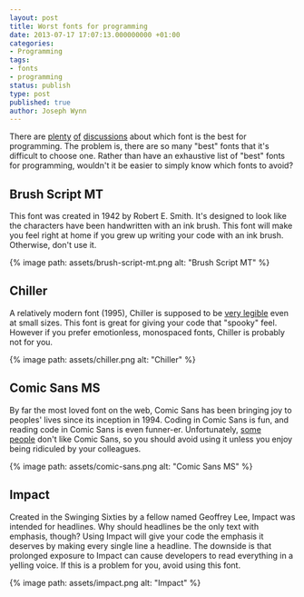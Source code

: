 ```yaml
---
layout: post
title: Worst fonts for programming
date: 2013-07-17 17:07:13.000000000 +01:00
categories:
- Programming
tags:
- fonts
- programming
status: publish
type: post
published: true
author: Joseph Wynn
---
```


There are [plenty](http://www.slant.co/topics/67/~what-are-the-best-programming-fonts) [of](http://hivelogic.com/articles/top-10-programming-fonts) [discussions](https://news.ycombinator.com/item?id=1058946) about which font is the best for programming. The problem is, there are so many "best" fonts that it's difficult to choose one. Rather than have an exhaustive list of "best" fonts for programming, wouldn't it be easier to simply know which fonts to avoid?

## Brush Script MT

This font was created in 1942 by Robert E. Smith. It's designed to look like the characters have been handwritten with an ink brush. This font will make you feel right at home if you grew up writing your code with an ink brush. Otherwise, don't use it.

{% image path: assets/brush-script-mt.png alt: "Brush Script MT" %}

## Chiller

A relatively modern font (1995), Chiller is supposed to be [very legible](http://www.myfonts.com/fonts/letraset/chiller/) even at small sizes. This font is great for giving your code that "spooky" feel. However if you prefer emotionless, monospaced fonts, Chiller is probably not for you.

{% image path: assets/chiller.png alt: "Chiller" %}

## Comic Sans MS

By far the most loved font on the web, Comic Sans has been bringing joy to peoples' lives since its inception in 1994. Coding in Comic Sans is fun, and reading code in Comic Sans is even funner-er. Unfortunately, [some](http://bancomicsans.com/) [people](http://www.comicsanscriminal.com/) don't like Comic Sans, so you should avoid using it unless you enjoy being ridiculed by your colleagues.

{% image path: assets/comic-sans.png alt: "Comic Sans MS" %}

## Impact

Created in the Swinging Sixties by a fellow named Geoffrey Lee, Impact was intended for headlines. Why should headlines be the only text with emphasis, though? Using Impact will give your code the emphasis it deserves by making every single line a headline. The downside is that prolonged exposure to Impact can cause developers to read everything in a yelling voice. If this is a problem for you, avoid using this font.

{% image path: assets/impact.png alt: "Impact" %}
